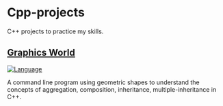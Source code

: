 # Cpp-projects

C++ projects to practice my skills.

## [Graphics World](https://github.com/jennbushey/Cpp-projects/tree/main/graphics-world)

[![Language](https://img.shields.io/badge/language-C%2B%2B-blue.svg)](https://isocpp.org/)

A command line program using geometric shapes to understand the concepts of aggregation, composition, inheritance, multiple-inheritance in
C++.
